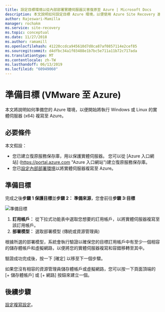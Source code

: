 ```yaml
---
title: 設定目標環境以從內部部署實體伺服器災害復原至 Azure | Microsoft Docs
description: 本文說明如何設定目標 Azure 環境，以便使用 Azure Site Recovery 進行實體伺服器的災害復原。
author: Rajeswari-Mamilla
manager: rochakm
ms.service: site-recovery
ms.topic: conceptual
ms.date: 11/27/2018
ms.author: ramamill
ms.openlocfilehash: 41220ccdca945610d7d8ca87af0857114e2cef85
ms.sourcegitcommit: d4dfbc34a1f03488e1b7bc5e711a11b72c717ada
ms.translationtype: MT
ms.contentlocale: zh-TW
ms.lasthandoff: 06/13/2019
ms.locfileid: "60949060"
---
```

# <a name="prepare-target-vmware-to-azure"></a>準備目標 (VMware 至 Azure)

本文將說明如何準備您的 Azure 環境，以便開始將執行 Windows 或 Linux 的實體伺服器 (x64) 複寫至 Azure。

## <a name="prerequisites"></a>必要條件

本文假設：
- 您已建立復原服務保存庫，用以保護實體伺服器。 您可以從 [Azure 入口網站] (https://portal.azure.com "Azure 入口網站")建立復原服務保存庫。
- 您已[設定內部部署環境](physical-azure-disaster-recovery.md)以將實體伺服器複寫至 Azure。

## <a name="prepare-target"></a>準備目標

完成之後**步驟 1 保護目標**並**步驟 2： 準備來源**，您會前往**步驟 3:目標**

![準備目標](./media/physical-azure-set-up-target/prepare-target-physical-to-azure.png)

1. **訂用帳戶︰** 從下拉式功能表中選取您想要的訂用帳戶，以將實體伺服器複寫至該訂用帳戶。
2. **部署模型︰** 選取部署模型 (傳統或資源管理員)

根據所選的部署模型，系統會執行驗證以確保您的目標訂用帳戶中有至少一個相容的儲存體帳戶和虛擬網路，以便將您的實體伺服器複寫和容錯移轉至其中。

驗證成功完成後，按一下 [確定] 以移至下一個步驟。

如果您沒有相容的資源管理員儲存體帳戶或虛擬網路，您可以按一下頁面頂端的 [+ 儲存體帳戶]  或 [+ 網路]  按鈕來建立一個。

## <a name="next-steps"></a>後續步驟
[設定複寫設定](vmware-azure-set-up-replication.md)。
